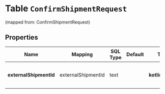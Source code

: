 
# Table `ConfirmShipmentRequest`
(mapped from: ConfirmShipmentRequest)

## Properties
Name | Mapping | SQL Type | Default | Type | Description | Notes
---- | ------- | -------- | ------- | ---- | ----------- | -----
**externalShipmentId** | externalShipmentId | text |  | **kotlin.String** | Идентификатор отгрузки в системе поставщика. |  [optional]



